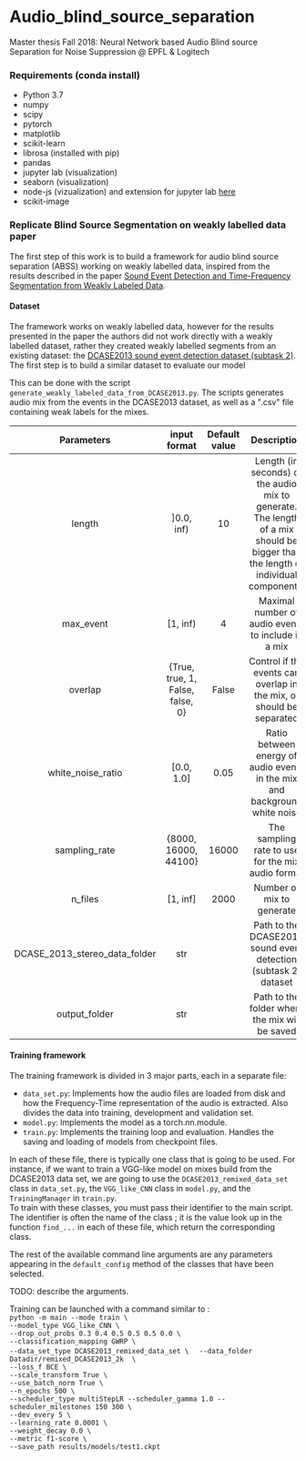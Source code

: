 # Audio_blind_source_separation
Master thesis Fall 2018: Neural Network based Audio Blind source Separation for Noise Suppression @ EPFL &amp; Logitech


### Requirements (conda install)
* Python 3.7
* numpy
* scipy
* pytorch
* matplotlib
* scikit-learn
* librosa (installed with pip)
* pandas
* jupyter lab (visualization)
* seaborn (visualization)
* node-js (vizualization) and extension for jupyter lab [here](https://github.com/matplotlib/jupyter-matplotlib)
* scikit-image

### Replicate Blind Source Segmentation on weakly labelled data paper
The first step of this work is to build a framework for audio blind source separation (ABSS) working on weakly labelled data, inspired from the results described in the paper [Sound Event Detection and Time-Frequency Segmentation from Weakly Labeled Data](https://arxiv.org/abs/1804.04715).

#### Dataset 
The framework works on weakly labelled data, however for the results presented in the paper the authors did not work directly with a weakly labelled dataset, rather they created weakly labelled segments from an existing dataset: the [DCASE2013 sound event detection dataset (subtask 2)](http://c4dm.eecs.qmul.ac.uk/sceneseventschallenge/description.html). The first step is to build a similar dataset to evaluate our model

This can be done with the script `generate_weakly_labeled_data_from_DCASE2013.py`. The scripts generates audio mix from the events in the DCASE2013 dataset, as well as a ".csv" file containing weak labels for the mixes.

| Parameters | input format | Default value | Description |
| :--------: | :----------: | :-----------: | :---------: |
| length | ]0.0, inf) | 10 | Length (in seconds) of the audio mix to generate. The length of a mix should be bigger than the length of individual components. |
| max_event | [1, inf) | 4 | Maximal number of audio events to include in a mix |
| overlap | {True, true, 1, False, false, 0}| False | Control if the events can overlap in the mix, or should be separated |
| white_noise_ratio | [0.0, 1.0] | 0.05 | Ratio between energy of audio events in the mix and background white noise |
| sampling_rate |  {8000, 16000, 44100} | 16000 | The sampling rate to use for the mix audio format |
| n_files | [1, inf] | 2000 | Number of mix to generate |
| DCASE_2013_stereo_data_folder | str |  | Path to the DCASE2013 sound event detection (subtask 2) dataset |
| output_folder | str |  | Path to the folder where the mix will be saved | 

#### Training framework
The training framework is divided in 3 major parts, each in a separate file:
* `data_set.py`: Implements how the audio files are loaded from disk and how the Frequency-Time representation of the audio is extracted. Also divides the data into training, development and validation set.
* `model.py`: Implements the model as a torch.nn.module.
* `train.py`: Implements the training loop and evaluation. Handles the saving and loading of models from checkpoint files.

In each of these file, there is typically one class that is going to be used. For instance, if we want to train a VGG-like model on mixes build from the DCASE2013 data set, we are going to use the `DCASE2013_remixed_data_set` class in `data_set.py`, the `VGG_like_CNN` class in `model.py`, and the `TrainingManager` in `train.py`.  
To train with these classes, you must pass their identifier to the main script. The identifier is often the name of the class ; it is the value look up in the function `find_...` in each of these file, which return the corresponding class.

The rest of the available command line arguments are any parameters appearing in the `default_config` method of the classes that have been selected.

TODO: describe the arguments.

Training can be launched with a command similar to :  
`python -m main --mode train \ `  
`--model_type VGG_like_CNN \ `  
`--drop_out_probs 0.3 0.4 0.5 0.5 0.5 0.0 \ `  
`--classification_mapping GWRP \ `  
`--data_set_type DCASE2013_remixed_data_set \  ` 
`--data_folder Datadir/remixed_DCASE2013_2k  \ `  
`--loss_f BCE \ `  
`--scale_transform True \ `   
`--use_batch_norm True \ `  
`--n_epochs 500 \ `  
`--scheduler_type multiStepLR --scheduler_gamma 1.0 --scheduler_milestones 150 300 \ `   
`--dev_every 5 \ `  
`--learning_rate 0.0001 \ `    
`--weight_decay 0.0 \ `   
`--metric f1-score \ `   
`--save_path results/models/test1.ckpt`  
